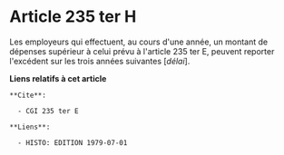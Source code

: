 # Article 235 ter H

Les employeurs qui effectuent, au cours d'une année, un montant de dépenses supérieur à celui prévu à l'article 235 ter E,
peuvent reporter l'excédent sur les trois années suivantes [*délai*].

**Liens relatifs à cet article**

	**Cite**:

	  - CGI 235 ter E

	**Liens**:

	  - HISTO: EDITION 1979-07-01
